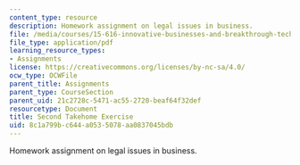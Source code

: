 ```yaml
---
content_type: resource
description: Homework assignment on legal issues in business.
file: /media/courses/15-616-innovative-businesses-and-breakthrough-technologies-the-legal-issues-fall-2004/8c1a799bc644a0535078aa0837045bdb_ex2.pdf
file_type: application/pdf
learning_resource_types:
- Assignments
license: https://creativecommons.org/licenses/by-nc-sa/4.0/
ocw_type: OCWFile
parent_title: Assignments
parent_type: CourseSection
parent_uid: 21c2728c-5471-ac55-2720-beaf64f32def
resourcetype: Document
title: Second Takehome Exercise
uid: 8c1a799b-c644-a053-5078-aa0837045bdb
---
```

Homework assignment on legal issues in business.